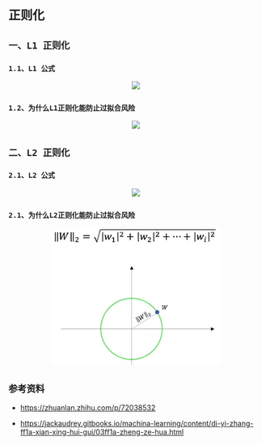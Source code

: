 # `正则化`


## `一、L1 正则化`

### `1.1、L1 公式`

<div align=center><img src="./static/L1公式.jpg"/></div>

### `1.2、为什么L1正则化能防止过拟合风险`

<div align=center><img src="./static/L1_2.jpg"/></div>



## `二、L2 正则化`

### `2.1、L2 公式`


<div align=center><img src="./static/L2公式.jpg"/></div>

### `2.1、为什么L2正则化能防止过拟合风险`



<div align=center><img src="./static/L2.jpg"/></div>



## `参考资料`

* https://zhuanlan.zhihu.com/p/72038532

* https://jackaudrey.gitbooks.io/machina-learning/content/di-yi-zhang-ff1a-xian-xing-hui-gui/03ff1a-zheng-ze-hua.html




